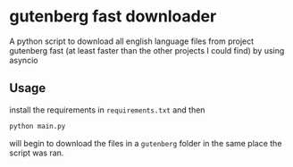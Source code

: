 # gutenberg fast downloader
A python script to download all english language files from project gutenberg fast (at least faster than the other projects I could find) by using asyncio

## Usage
install the requirements in `requirements.txt` and then
```bash
python main.py
```
will begin to download the files in a `gutenberg` folder in the same place the script was ran.
